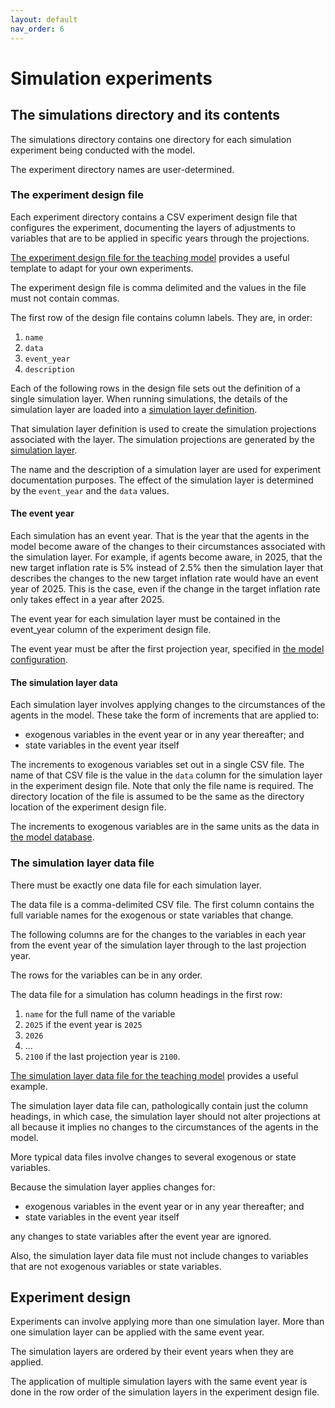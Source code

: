 ```yaml
---
layout: default
nav_order: 6
---
```

# Simulation experiments

## The simulations directory and its contents

The simulations directory contains one directory for each simulation 
experiment being conducted with the model.

The experiment directory names are user-determined. 
### The experiment design file

Each experiment directory contains a CSV experiment design file 
that configures the experiment, documenting the layers of adjustments 
to variables that are to be applied in specific years through the projections.

[The experiment design file for the teaching model](../model/simulations/experiment1/design.csv)
provides a useful template to adapt for your own experiments.

The experiment design file is comma delimited and the values in the file
must not contain commas.

The first row of the design file contains column labels. They are, in order:

1. `name`
2. `data`
3. `event_year`
4. `description`

Each of the following rows in the design file sets out the definition of 
a single simulation layer. When running simulations, 
the details of the simulation layer are loaded into a 
[simulation layer definition](gcubed/projections/simulation_layer_definition.html).

That simulation layer definition is used to create the simulation projections
associated with the layer. The simulation projections are generated by 
the [simulation layer](gcubed/projections/simulation_layer_definition.html).

The name and the description of a simulation layer are used for experiment documentation
purposes. The effect of the simulation layer is determined by the 
`event_year` and the `data` values.

#### The event year

Each simulation has an event year. That is the year that the agents in the model become aware
of the changes to their circumstances associated with the simulation layer. For example, 
if agents become aware, in 2025, that the new target inflation rate is 5% instead of 2.5% then
the simulation layer that describes the changes to the new target inflation rate would have
an event year of 2025. This is the case, even if the change in the target inflation rate 
only takes effect in a year after 2025.

The event year for each simulation layer must be contained in the event_year column of the
experiment design file.

The event year must be after the first projection year, specified in 
[the model configuration](model_configuration.md).

#### The simulation layer data

Each simulation layer involves applying changes to the circumstances of the agents in the model.
These take the form of increments that are applied to:

* exogenous variables in the event year or in any year thereafter; and
* state variables in the event year itself

The increments to exogenous variables set out in a single CSV file. The name of
that CSV file is the value in the `data` column for the simulation layer in the 
experiment design file. Note that only the file name is required. The directory location
of the file is assumed to be the same as the directory location of the experiment
design file.

The increments to exogenous variables are in the same units as the data in 
[the model database](model_data_files.md#the-database).

### The simulation layer data file

There must be exactly one data file for each simulation layer.

The data file is a comma-delimited CSV file. The first column contains 
the full variable names for the exogenous or state variables that change.

The following columns are for the changes to the variables in each year
from the event year of the simulation layer through to the last projection year.

The rows for the variables can be in any order.

The data file for a simulation has column headings in the first row:

1. `name` for the full name of the variable
2. `2025` if the event year is `2025`
3. `2026`
4. ...
5. `2100` if the last projection year is `2100`.

[The simulation layer data file for the teaching model](../model/simulations/experiment1/adjustments.csv)
provides a useful example.

The simulation layer data file can, pathologically contain just the column headings, 
in which case, the simulation layer should not alter projections at all because it
implies no changes to the circumstances of the agents in the model.

More typical data files involve changes to several exogenous or state variables.

Because the simulation layer applies changes for:

* exogenous variables in the event year or in any year thereafter; and
* state variables in the event year itself

any changes to state variables after the event year are ignored.

Also, the simulation layer data file must not include changes to variables 
that are not exogenous variables or state variables.

## Experiment design

Experiments can involve applying more than one simulation layer. More than one 
simulation layer can be applied with the same event year.

The simulation layers are ordered by their event years when they are applied.

The application of multiple simulation layers with the same event year is 
done in the row order of the simulation layers in the experiment design file.

